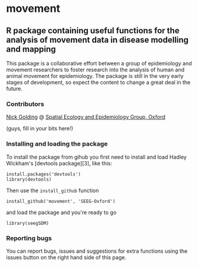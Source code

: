 # movement
## R package containing useful functions for the analysis of movement data in disease modelling and mapping

This package is a collaborative effort between a group of epidemiology and movement researchers to foster research into the analysis of human and animal movement for epidemiology. The package is still in the very early stages of development, so expect the content to change a great deal in the future.

### Contributors

[Nick Golding][Nick] @ [Spatial Ecology and Epidemiology Group, Oxford][seeg]

(guys, fill in your bits here!)


### Installing and loading the package

To install the package from gihub you first need to install and load Hadley Wickham's [devtools package][3], like this:

```
install.packages('devtools')
library(devtools)
```

Then use the `install_github` function

```
install_github('movement', 'SEEG-Oxford')
```

and load the package and you're ready to go

```
library(seegSDM)
```

### Reporting bugs

You can report bugs, issues and suggestions for extra functions using the issues button on the right hand side of this page.


[Nick]: http://www.map.ox.ac.uk/about-map/map-team/nicholas-golding/
[seeg]: http://simonhay.zoo.ox.ac.uk/staff.php